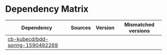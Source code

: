 # Dependency Matrix

Dependency | Sources | Version | Mismatched versions
---------- | ------- | ------- | -------------------
[cb-kubecd/bdd-spring-1590492269](https://github.com/cb-kubecd/bdd-spring-1590492269.git) |  | []() | 
